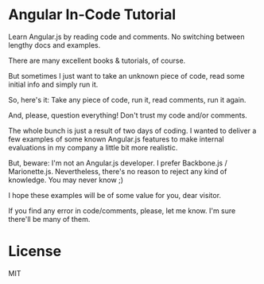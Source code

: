 Angular In-Code Tutorial
=======================

Learn Angular.js by reading code and comments. No switching between lengthy docs and examples.

There are many excellent books & tutorials, of course. 

But sometimes I just want to take an unknown piece of code, read some initial 
info and simply run it. 

So, here's it: Take any piece of code, run it, read comments, run it again. 

And, please, question everything! Don't trust my code and/or comments. 

The whole bunch is just a result of two days of coding. I wanted to deliver a few examples of some known Angular.js features 
to make internal evaluations in my company a little bit more realistic.

But, beware: I'm not an Angular.js developer. I prefer Backbone.js / Marionette.js. 
Nevertheless, there's no reason to reject any kind of knowledge. You may never know ;) 

I hope these examples will be of some value for you, dear visitor.

If you find any error in code/comments, please, let me know. I'm sure there'll be many of them.

License
=======

MIT
